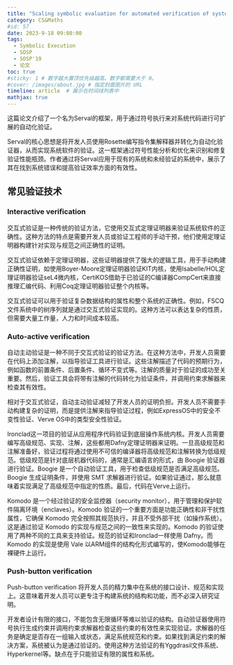 ```yaml
---
title: "Scaling symbolic evaluation for automated verification of systems code with Serval 阅读"
category: CS&Maths
#id: 57
date: 2023-9-18 09:00:00
tags: 
  - Symbolic Execution
  - SOSP
  - SOSP'19
  - 论文
toc: true
#sticky: 1 # 数字越大置顶优先级越高。数字都需要大于 0。
#cover: /images/about.jpg # 指定封面图片的 URL
timeline: article  # 展示在时间线列表中
mathjax: true
---
```


这篇论文介绍了一个名为Serval的框架，用于通过符号执行来对系统代码进行可扩展的自动化验证。

Serval的核心思想是将开发人员使用Rosette编写指令集解释器并转化为自动化验证器，从而实现系统软件的验证。这一框架通过符号性能分析和优化来识别和修复验证性能瓶颈。作者通过将Serval应用于现有的系统和未经验证的系统中，展示了其在找到系统错误和提高验证效率方面的有效性。
<!--more-->

## 常见验证技术
### Interactive verification
交互式验证是一种传统的验证方法，它使用交互式定理证明器来验证系统软件的正确性。这种方法的特点是需要开发人员或验证工程师的手动干预，他们使用定理证明器构建针对实现与规范之间正确性的证明。

交互式验证依赖于定理证明器，这些证明器提供了强大的逻辑工具，用于手动构建正确性证明，如使用Boyer-Moore定理证明器验证KIT内核，使用Isabelle/HOL定理证明器验证seL4微内核，CertiKOS借助于已验证的C编译器CompCert来直接推理汇编代码、利用Coq定理证明器验证整个内核等。

交互式验证可以用于验证复杂数据结构的属性和整个系统的正确性。例如，FSCQ文件系统中的树序列就是通过交互式验证实现的。这种方法可以表达复杂的性质，但需要大量工作量，人力和时间成本较高。

### Auto-active verification
自动主动验证是一种不同于交互式验证的验证方法。在这种方法中，开发人员需要在代码上添加注解，以指导验证工具进行验证。这些注解描述了代码的预期行为，例如函数的前置条件、后置条件、循环不变式等。注解的质量对于验证的成功至关重要。然后，验证工具会将带有注解的代码转化为验证条件，并调用约束求解器来检查其有效性。

相对于交互式验证，自动主动验证减轻了开发人员的证明负担。开发人员不需要手动构建复杂的证明，而是提供注解来指导验证过程，例如ExpressOS中的安全不变性验证、Verve OS中的类型安全性验证。

Ironclad这一项目的验证从应用程序代码验证到底层操作系统内核。开发人员需要编写高级规范、实现、注解，这些都用Dafny定理证明器来证明。一旦高级规范和注解准备好，验证过程将通过使用不可信的编译器将高级规范和注解转换为低级规范。低级规范是针对底层机器代码的，通常是汇编语言的形式，由 Boogie 验证器进行验证。Boogie 是一个自动验证工具，用于检查低级规范是否满足高级规范。Boogie 生成证明条件，并使用 SMT 求解器进行验证。如果验证通过，那么就意味着实现满足了高级规范中指定的性质。最后，代码在Verve上运行。

Komodo 是一个经过验证的安全监控器（security monitor），用于管理和保护软件隔离环境（enclaves）。Komodo 验证的一个重要方面是功能正确性和非干扰性属性，它确保 Komodo 完全按照其规范执行，并且不受外部干扰（如操作系统）。这是通过验证 Komodo 的实现与规范之间的一致性来实现的。Komodo 的验证使用了两种不同的工具来支持验证。规范的验证和Ironclad一样使用 Dafny。而 Komodo 的实现是使用 Vale 以ARM组件的结构化形式编写的，使Komodo能够在裸硬件上运行。

### Push-button verification
Push-button verification 将开发人员的精力集中在系统的接口设计、规范和实现上。这意味着开发人员可以更专注于构建系统的结构和功能，而不必深入研究证明。

开发者设计有限的接口，不能包含无限循环等难以验证的结构。自动验证器使用符号执行生成约束并调用约束求解器检查这些约束的有效性来实现验证。求解器的任务是确定是否存在一组输入或状态，满足系统规范和约束。如果找到满足约束的解决方案，系统被认为是通过验证的。使用这种方法验证的有Yggdrasil文件系统、Hyperkernel等。缺点在于只能验证有限的属性和系统。


